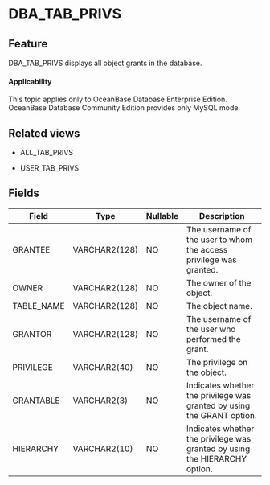 DBA_TAB_PRIVS
==================================


Feature
-----------

DBA_TAB_PRIVS displays all object grants in the database.

<main id="notice" >
    <h4>Applicability</h4>
    <p>This topic applies only to OceanBase Database Enterprise Edition. OceanBase Database Community Edition provides only MySQL mode. </p>
  </main>

Related views
-------------

* ALL_TAB_PRIVS



* USER_TAB_PRIVS






Fields
-------------



| **Field**  | **Type**      | **Nullable** | **Description**                                                            |
|------------|---------------|--------------|----------------------------------------------------------------------------|
| GRANTEE    | VARCHAR2(128) | NO           | The username of the user to whom the access privilege was granted.         |
| OWNER      | VARCHAR2(128) | NO           | The owner of the object.                                                   |
| TABLE_NAME | VARCHAR2(128) | NO           | The object name.                                                           |
| GRANTOR    | VARCHAR2(128) | NO           | The username of the user who performed the grant.                          |
| PRIVILEGE  | VARCHAR2(40)  | NO           | The privilege on the object.                                               |
| GRANTABLE  | VARCHAR2(3)   | NO           | Indicates whether the privilege was granted by using the GRANT option.     |
| HIERARCHY  | VARCHAR2(10)  | NO           | Indicates whether the privilege was granted by using the HIERARCHY option. |


